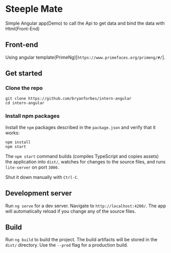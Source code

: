 # Steeple Mate
Simple Angular app(Demo) to call the Api to get data and bind the data with Html(Front-End)
## Front-end
 Using angular template(PrimeNg)[`https://www.primefaces.org/primeng/#/`].
## Get started
### Clone the repo
```shell
git clone https://github.com/bryanforbes/intern-angular
cd intern-angular
```
### Install npm packages
Install the `npm` packages described in the `package.json` and verify that it works:

```shell
npm install
npm start
```
The `npm start` command builds (compiles TypeScript and copies assets) the application into `dist/`, watches for changes to the source files, and runs `lite-server` on port `3000`.

Shut it down manually with `Ctrl-C`.
## Development server

Run `ng serve` for a dev server. Navigate to `http://localhost:4200/`. The app will automatically reload if you change any of the source files.




## Build

Run `ng build` to build the project. The build artifacts will be stored in the `dist/` directory. Use the `--prod` flag for a production build.

